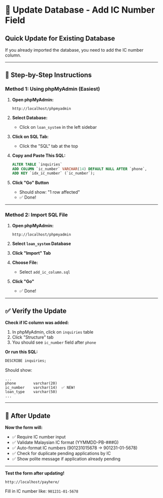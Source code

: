 # 🔄 Update Database - Add IC Number Field

## Quick Update for Existing Database

If you already imported the database, you need to add the IC number column.

---

## 📝 Step-by-Step Instructions

### Method 1: Using phpMyAdmin (Easiest)

1. **Open phpMyAdmin:**
   ```
   http://localhost/phpmyadmin
   ```

2. **Select Database:**
   - Click on `loan_system` in the left sidebar

3. **Click on SQL Tab:**
   - Click the "SQL" tab at the top

4. **Copy and Paste This SQL:**
   ```sql
   ALTER TABLE `inquiries` 
   ADD COLUMN `ic_number` VARCHAR(14) DEFAULT NULL AFTER `phone`,
   ADD KEY `idx_ic_number` (`ic_number`);
   ```

5. **Click "Go" Button**
   - Should show: "1 row affected"
   - ✅ Done!

---

### Method 2: Import SQL File

1. **Open phpMyAdmin:**
   ```
   http://localhost/phpmyadmin
   ```

2. **Select `loan_system` Database**

3. **Click "Import" Tab**

4. **Choose File:**
   - Select `add_ic_column.sql`

5. **Click "Go"**
   - ✅ Done!

---

## ✅ Verify the Update

**Check if IC column was added:**

1. In phpMyAdmin, click on `inquiries` table
2. Click "Structure" tab
3. You should see `ic_number` field after `phone`

**Or run this SQL:**
```sql
DESCRIBE inquiries;
```

Should show:
```
...
phone        varchar(20)
ic_number    varchar(14)  ✅ NEW!
loan_type    varchar(50)
...
```

---

## 🎯 After Update

**Now the form will:**
- ✅ Require IC number input
- ✅ Validate Malaysian IC format (YYMMDD-PB-###G)
- ✅ Auto-format IC numbers (901231015678 → 901231-01-5678)
- ✅ Check for duplicate pending applications by IC
- ✅ Show polite message if application already pending

---

**Test the form after updating!**
```
http://localhost/payhere/
```

Fill in IC number like: `901231-01-5678`
